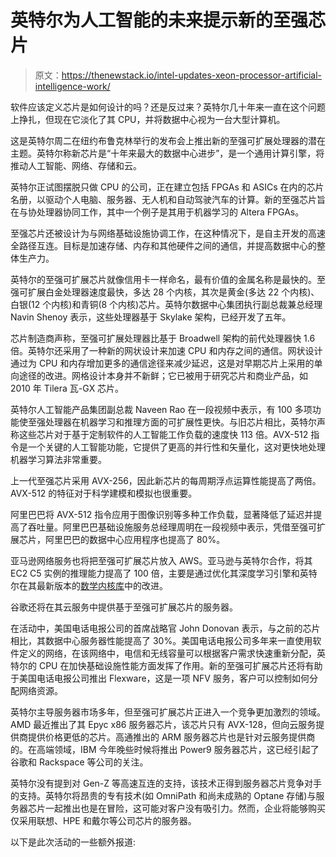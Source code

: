 # 英特尔为人工智能的未来提示新的至强芯片

> 原文：<https://thenewstack.io/intel-updates-xeon-processor-artificial-intelligence-work/>

软件应该定义芯片是如何设计的吗？还是反过来？英特尔几十年来一直在这个问题上挣扎，但现在它淡化了其 CPU，并将数据中心视为一台大型计算机。

这是英特尔周二在纽约布鲁克林举行的发布会上推出新的至强可扩展处理器的潜在主题。英特尔称新芯片是“十年来最大的数据中心进步”，是一个通用计算引擎，将推动人工智能、网络、存储和云。

英特尔正试图摆脱只做 CPU 的公司，正在建立包括 FPGAs 和 ASICs 在内的芯片名册，以驱动个人电脑、服务器、无人机和自动驾驶汽车的计算。新的至强芯片旨在与协处理器协同工作，其中一个例子是其用于机器学习的 Altera FPGAs。

至强芯片还被设计为与网络基础设施协调工作，在这种情况下，是自主开发的高速全路径互连。目标是加速存储、内存和其他硬件之间的通信，并提高数据中心的整体生产力。

英特尔的至强可扩展芯片就像信用卡一样命名，最有价值的金属名称是最快的。至强可扩展白金处理器速度最快，多达 28 个内核，其次是黄金(多达 22 个内核)、白银(12 个内核)和青铜(8 个内核)芯片。英特尔数据中心集团执行副总裁兼总经理 Navin Shenoy 表示，这些处理器基于 Skylake 架构，已经开发了五年。

芯片制造商声称，至强可扩展处理器比基于 Broadwell 架构的前代处理器快 1.6 倍。英特尔还采用了一种新的网状设计来加速 CPU 和内存之间的通信。网状设计通过为 CPU 和内存增加更多的通信途径来减少延迟，这是对早期芯片上采用的单向途径的改进。网格设计本身并不新鲜；它已被用于研究芯片和商业产品，如 2010 年 Tilera 瓦-GX 芯片。

英特尔人工智能产品集团副总裁 Naveen Rao 在一段视频中表示，有 100 多项功能使至强处理器在机器学习和推理方面的可扩展性更快。与旧芯片相比，英特尔声称这些芯片对于基于定制软件的人工智能工作负载的速度快 113 倍。AVX-512 指令是一个关键的人工智能功能，它提供了更高的并行性和矢量化，这对更快地处理机器学习算法非常重要。

上一代至强芯片采用 AVX-256，因此新芯片的每周期浮点运算性能提高了两倍。AVX-512 的特征对于科学建模和模拟也很重要。

阿里巴巴将 AVX-512 指令应用于图像识别等多种工作负载，显著降低了延迟并提高了吞吐量。阿里巴巴基础设施服务总经理周明在一段视频中表示，凭借至强可扩展芯片，阿里巴巴的数据中心应用程序也提高了 80%。

亚马逊网络服务也将把至强可扩展芯片放入 AWS。亚马逊与英特尔合作，将其 EC2 C5 实例的推理能力提高了 100 倍，主要是通过优化其深度学习引擎和英特尔在其最新版本的[数学内核库](https://aws.amazon.com/about-aws/whats-new/2016/11/coming-soon-amazon-ec2-c5-instances-the-next-generation-of-compute-optimized-instances/)中的改进。

谷歌还将在其云服务中提供基于至强可扩展芯片的服务器。

在活动中，美国电话电报公司的首席战略官 John Donovan 表示，与之前的芯片相比，其数据中心服务器性能提高了 30%。美国电话电报公司多年来一直使用软件定义的网络，在该网络中，电信和无线容量可以根据客户需求快速重新分配，英特尔的 CPU 在加快基础设施性能方面发挥了作用。新的至强可扩展芯片还将有助于美国电话电报公司推出 Flexware，这是一项 NFV 服务，客户可以控制如何分配网络资源。

英特尔主导服务器市场多年，但至强可扩展芯片正进入一个竞争更加激烈的领域。AMD 最近推出了其 Epyc x86 服务器芯片，该芯片只有 AVX-128，但向云服务提供商提供价格更低的芯片。高通推出的 ARM 服务器芯片也是针对云服务提供商的。在高端领域，IBM 今年晚些时候将推出 Power9 服务器芯片，这已经引起了谷歌和 Rackspace 等公司的关注。

英特尔没有提到对 Gen-Z 等高速互连的支持，该技术正得到服务器芯片竞争对手的支持。英特尔将昂贵的专有技术(如 OmniPath 和尚未成熟的 Optane 存储)与服务器芯片一起推出也是在冒险，这可能对客户没有吸引力。然而，企业将能够购买仅采用联想、HPE 和戴尔等公司芯片的服务器。

以下是此次活动的一些额外报道:

<svg xmlns:xlink="http://www.w3.org/1999/xlink" viewBox="0 0 68 31" version="1.1"><title>Group</title> <desc>Created with Sketch.</desc></svg>